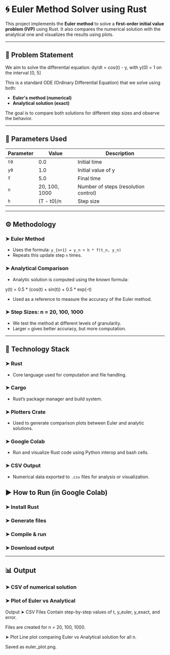 # 🌀 Euler Method Solver using Rust

This project implements the **Euler method** to solve a **first-order initial value problem (IVP)** using Rust. It also compares the numerical solution with the analytical one and visualizes the results using plots.

---

## 📘 Problem Statement

We aim to solve the differential equation:
dy/dt = cos(t) - y, with y(0) = 1 on the interval [0, 5]


This is a standard ODE (Ordinary Differential Equation) that we solve using both:
- **Euler's method (numerical)**
- **Analytical solution (exact)**

The goal is to compare both solutions for different step sizes and observe the behavior.

---

## 📐 Parameters Used

| Parameter       | Value          | Description                            |
|-----------------|----------------|----------------------------------------|
| `t0`            | 0.0            | Initial time                           |
| `y0`            | 1.0            | Initial value of y                     |
| `T`             | 5.0            | Final time                             |
| `n`             | 20, 100, 1000  | Number of steps (resolution control)   |
| `h`             | (T - t0)/n     | Step size                              |

---

## ⚙️ Methodology

### ➤ Euler Method
- Uses the formula: `y_{n+1} = y_n + h * f(t_n, y_n)`
- Repeats this update step `n` times.

### ➤ Analytical Comparison
- Analytic solution is computed using the known formula:

y(t) = 0.5 * (cos(t) + sin(t)) + 0.5 * exp(-t)

- Used as a reference to measure the accuracy of the Euler method.

### ➤ Step Sizes: n = 20, 100, 1000
- We test the method at different levels of granularity.
- Larger `n` gives better accuracy, but more computation.

---

## 🧪 Technology Stack

### ➤ Rust
- Core language used for computation and file handling.

### ➤ Cargo
- Rust’s package manager and build system.

### ➤ Plotters Crate
- Used to generate comparison plots between Euler and analytic solutions.

### ➤ Google Colab
- Run and visualize Rust code using Python interop and bash cells.

### ➤ CSV Output
- Numerical data exported to `.csv` files for analysis or visualization.




## ▶️ How to Run (in Google Colab)

### ➤ Install Rust  
### ➤ Generate files  
### ➤ Compile & run  
### ➤ Download output  

---

## 📊 Output

### ➤ CSV of numerical solution  
### ➤ Plot of Euler vs Analytical  

 Output
➤ CSV Files
Contain step-by-step values of t, y_euler, y_exact, and error.

Files are created for n = 20, 100, 1000.

➤ Plot
Line plot comparing Euler vs Analytical solution for all n.

Saved as euler_plot.png.


